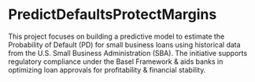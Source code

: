 # PredictDefaultsProtectMargins
This project focuses on building a predictive model to estimate the Probability of Default (PD) for small business loans using historical data from the U.S. Small Business Administration (SBA). The initiative supports regulatory compliance under the Basel Framework &amp; aids banks in optimizing loan approvals for profitability &amp; financial stability. 
